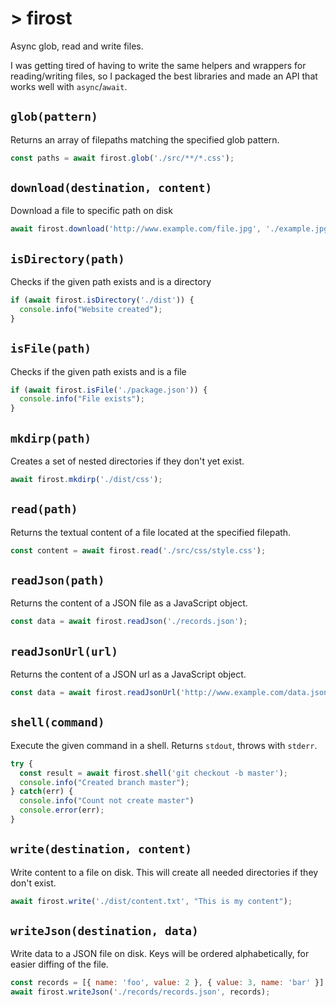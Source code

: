 # > firost

Async glob, read and write files.

I was getting tired of having to write the same helpers and wrappers for
reading/writing files, so I packaged the best libraries and made an API that
works well with `async`/`await`.

## `glob(pattern)`

Returns an array of filepaths matching the specified glob pattern.

```js
const paths = await firost.glob('./src/**/*.css');
```

## `download(destination, content)`

Download a file to specific path on disk

```js
await firost.download('http://www.example.com/file.jpg', './example.jpg');
```

## `isDirectory(path)`

Checks if the given path exists and is a directory

```js
if (await firost.isDirectory('./dist')) {
  console.info("Website created");
}
```

## `isFile(path)`

Checks if the given path exists and is a file

```js
if (await firost.isFile('./package.json')) {
  console.info("File exists");
}
```

## `mkdirp(path)`

Creates a set of nested directories if they don't yet exist.

```js
await firost.mkdirp('./dist/css');
```

## `read(path)`

Returns the textual content of a file located at the specified filepath.

```js
const content = await firost.read('./src/css/style.css');
```

## `readJson(path)`

Returns the content of a JSON file as a JavaScript object.

```js
const data = await firost.readJson('./records.json');
```

## `readJsonUrl(url)`

Returns the content of a JSON url as a JavaScript object.

```js
const data = await firost.readJsonUrl('http://www.example.com/data.json');
```

## `shell(command)`

Execute the given command in a shell. Returns `stdout`, throws with `stderr`.

```js
try {
  const result = await firost.shell('git checkout -b master');
  console.info("Created branch master");
} catch(err) {
  console.info("Count not create master")
  console.error(err);
}
```

## `write(destination, content)`

Write content to a file on disk. This will create all needed directories if they
don't exist.

```js
await firost.write('./dist/content.txt', "This is my content");
```

## `writeJson(destination, data)`

Write data to a JSON file on disk. Keys will be ordered alphabetically, for
easier diffing of the file.

```js
const records = [{ name: 'foo', value: 2 }, { value: 3, name: 'bar' }];
await firost.writeJson('./records/records.json', records);
```
